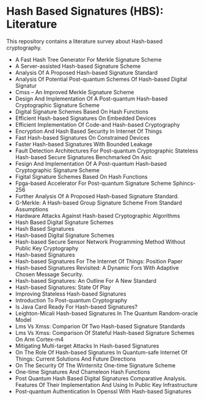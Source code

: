 # Hash Based Signatures (HBS): Literature

This repository contains a literature survey about Hash-based cryptography.

* A Fast Hash Tree Generator For Merkle Signature Scheme
* A Server-assisted Hash-based Signature Scheme
* Analysis Of A Proposed Hash-based Signature Standard
* Analysis Of Potential Post-quantum Schemes Of Hash-based Digital Signatur
* Cmss – An Improved Merkle Signature Scheme
* Design And Implementation Of A Post-quantum Hash-based Cryptographic Signature Scheme
* Digital Signature Schemes Based On Hash Functions
* Efficient Hash-based Signatures On Embedded Devices
* Efficient Implementation Of Code-and Hash-based Cryptography
* Encryption And Hash Based Security In Internet Of Things
* Fast Hash-based Signatures On Constrained Devices
* Faster Hash-based Signatures With Bounded Leakage
* Fault Detection Architectures For Post-quantum Cryptographic Stateless Hash-based Secure Signatures Benchmarked On Asic
* Fesign And Implementation Of A Post-quantum Hash-based Cryptographic Signature Scheme
* Figital Signature Schemes Based On Hash Functions
* Fpga-based Accelerator For Post-quantum Signature Scheme Sphincs-256
* Further Analysis Of A Proposed Hash-based Signature Standard.
* G-Merkle: A Hash-based Group Signature Scheme From Standard Assumptions
* Hardware Attacks Against Hash-based Cryptographic Algorithms
* Hash Based Digital Signature Schemes
* Hash Based Signatures
* Hash-based Digital Signature Schemes
* Hash-based Secure Sensor Network Programming Method Without Public Key Cryptography
* Hash-based Signatures
* Hash-based Signatures For The Internet Of Things: Position Paper
* Hash-based Signatures Revisited: A Dynamic Fors With Adaptive Chosen Message Security.
* Hash-based Signatures: An Outline For A New Standard
* Hash-based Signatures: State Of Play
* Improving Stateless Hash-based Signatures
* Introduction To Post-quantum Cryptography
* Is Java Card Ready For Hash-based Signatures?
* Leighton-Micali Hash-based Signatures In The Quantum Random-oracle Model
* Lms Vs Xmss: Comparion Of Two Hash-based Signature Standards
* Lms Vs Xmss: Comparison Of Stateful Hash-based Signature Schemes On Arm Cortex-m4
* Mitigating Multi-target Attacks In Hash-based Signatures
* On The Role Of Hash-based Signatures In Quantum-safe Internet Of Things: Current Solutions And Future Directions
* On The Security Of The Winternitz One-time Signature Scheme
* One-time Signatures And Chameleon Hash Functions
* Post Quantum Hash Based Digital Signatures Comparative Analysis. Features Of Their Implementation And Using In Public Key Infrastructure
* Post-quantum Authentication In Openssl With Hash-based Signatures
